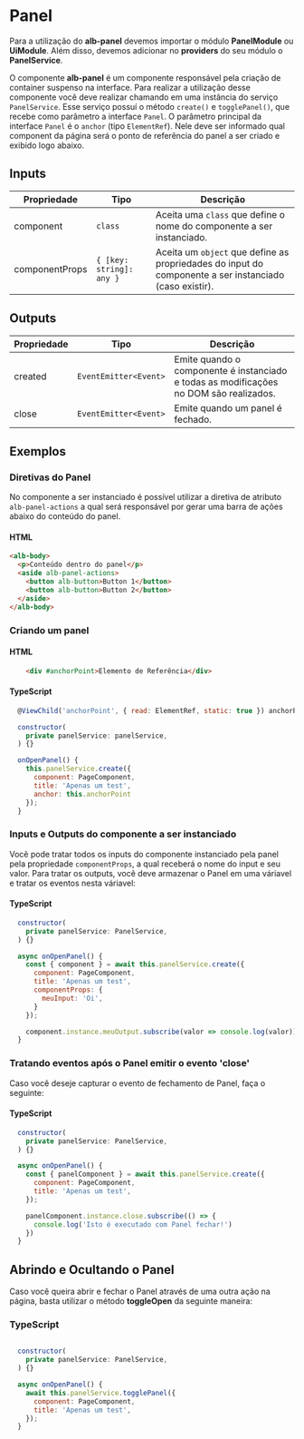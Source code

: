 # Panel

Para a utilização do **alb-panel** devemos importar o módulo **PanelModule** ou **UiModule**. Além disso, devemos adicionar no **providers** do seu módulo o **PanelService**.

O componente **alb-panel** é um componente responsável pela criação de container suspenso na interface. Para realizar a utilização desse componente você deve realizar chamando em uma instância do serviço `PanelService`. 
Esse serviço possuí o método `create()` e `togglePanel()`, que recebe como parâmetro a interface `Panel`. O parâmetro principal da interface `Panel` é o `anchor` (tipo `ElementRef`). Nele deve ser informado qual component da página será o ponto de referência do panel a ser criado e exibido logo abaixo.

## Inputs

| Propriedade    | Tipo                               |  Descrição                                                                                                                                           |
| -------------- | ---------------------------------- | ---------------------------------------------------------------------------------------------------------------------------------------------------- |
| component      | `class`                            | Aceita uma `class` que define o nome do componente a ser instanciado.                                                                                |
| componentProps | `{ [key: string]: any }`           | Aceita um `object` que define as propriedades do input do componente a ser instanciado (caso existir).                                               |

## Outputs

| Propriedade | Tipo           |  Descrição                                                                                    |
| ----------- | -------------- |--------------------------------------------------------------------------------------         |
| created     | `EventEmitter<Event>` | Emite quando o componente é instanciado e todas as modificações no DOM são realizados. |
| close       | `EventEmitter<Event>` | Emite quando um panel é fechado.                                                       |

## Exemplos

### Diretivas do Panel

No componente a ser instanciado é possível utilizar a diretiva de atributo `alb-panel-actions` a qual será responsável por gerar uma barra de ações abaixo do conteúdo do panel.

#### HTML

```html
<alb-body>
  <p>Conteúdo dentro do panel</p>
  <aside alb-panel-actions>
    <button alb-button>Button 1</button>
    <button alb-button>Button 2</button>
  </aside>
</alb-body>
```

### Criando um panel

#### HTML
```html
    <div #anchorPoint>Elemento de Referência</div>
```

#### TypeScript

```javascript
  @ViewChild('anchorPoint', { read: ElementRef, static: true }) anchorPoint: ElementRef<any>;

  constructor(
    private panelService: panelService,
  ) {}

  onOpenPanel() {
    this.panelService.create({
      component: PageComponent,
      title: 'Apenas um test',
      anchor: this.anchorPoint
    });
  }
```

### Inputs e Outputs do componente a ser instanciado

Você pode tratar todos os inputs do componente instanciado pela panel pela propriedade `componentProps`, a qual receberá o nome do input e seu valor.
Para tratar os outputs, você deve armazenar o Panel em uma váriavel e tratar os eventos nesta váriavel:

#### TypeScript

```javascript
  constructor(
    private panelService: PanelService,
  ) {}

  async onOpenPanel() {
    const { component } = await this.panelService.create({
      component: PageComponent,
      title: 'Apenas um test',
      componentProps: {
        meuInput: 'Oi',
      }
    });

    component.instance.meuOutput.subscribe(valor => console.log(valor));
  }
```

### Tratando eventos após o Panel emitir o evento 'close'

Caso você deseje capturar o evento de fechamento de Panel, faça o seguinte:

#### TypeScript

```javascript
  constructor(
    private panelService: PanelService,
  ) {}

  async onOpenPanel() {
    const { panelComponent } = await this.panelService.create({
      component: PageComponent,
      title: 'Apenas um test',
    });

    panelComponent.instance.close.subscribe(() => {
      console.log('Isto é executado com Panel fechar!')
    })
  }
```

## Abrindo e Ocultando o Panel

Caso você queira abrir e fechar o Panel através de uma outra ação na página, basta utilizar o método **toggleOpen** da seguinte maneira:

### TypeScript

```javascript

  constructor(
    private panelService: PanelService,
  ) {}

  async onOpenPanel() {
    await this.panelService.togglePanel({
      component: PageComponent,
      title: 'Apenas um test',
    });
  }
```
